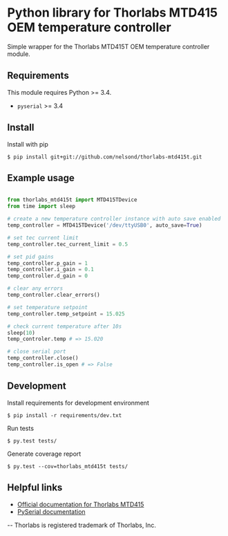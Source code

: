 # Python library for Thorlabs MTD415 OEM temperature controller

Simple wrapper for the Thorlabs MTD415T OEM temperature controller
module.

## Requirements

This module requires Python >= 3.4.

* `pyserial` >= 3.4

## Install

Install with pip

```shell
$ pip install git+git://github.com/nelsond/thorlabs-mtd415t.git
```

## Example usage
```python

from thorlabs_mtd415t import MTD415TDevice
from time import sleep

# create a new temperature controller instance with auto save enabled
temp_controller = MTD415TDevice('/dev/ttyUSB0', auto_save=True)

# set tec current limit
temp_controller.tec_current_limit = 0.5

# set pid gains
temp_controller.p_gain = 1
temp_controller.i_gain = 0.1
temp_controller.d_gain = 0

# clear any errors
temp_controller.clear_errors()

# set temperature setpoint
temp_controller.temp_setpoint = 15.025

# check current temperature after 10s
sleep(10)
temp_controler.temp # => 15.020

# close serial port
temp_controller.close()
temp_controller.is_open # => False
```

## Development

Install requirements for development environment

```shell
$ pip install -r requirements/dev.txt
```

Run tests

```shell
$ py.test tests/
```

Generate coverage report

```shell
$ py.test --cov=thorlabs_mtd415t tests/
```

## Helpful links

- [Official documentation for Thorlabs MTD415](https://www.thorlabs.com/thorproduct.cfm?partnumber=MTD415T)
- [PySerial documentation](https://pypi.python.org/pypi/pyserial)

--
Thorlabs is registered trademark of Thorlabs, Inc.
